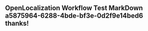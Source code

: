 <properties
ms.topic="hero-topic"
ms.test1="hero-topic"
ms.test2="test"/>

## OpenLocalization Workflow Test MarkDown a5875964-6288-4bde-bf3e-0d2f9e14bed6 thanks!
